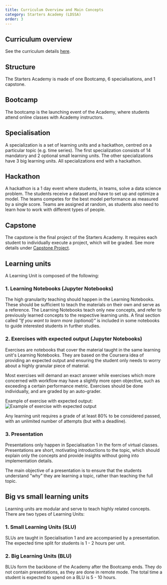 ```yaml
---
title: Curriculum Overview and Main Concepts
category: Starters Academy (LDSSA)
order: 3
---
```


## Curriculum overview
See the curriculum details [here](https://github.com/LDSSA/curriculum-development/tree/master/curriculum).

## Structure
The Starters Academy is made of one Bootcamp, 6 specialisations, and 1 capstone. 

## Bootcamp 
The bootcamp is the launching event of the Academy, where students attend online classes with Academy instructors.

## Specialisation 
A specialization is a set of learning units and a hackathon, centred on a particular topic 
(e.g. time series). The first specialization consists of 14 mandatory and 2 optional small learning units. The other specializations have 3 big learning units.
All specializations end with a hackathon.

## Hackathon 
A hackathon is a 1 day event where students, in teams, solve a data science problem. The students receive a dataset and
have to set up and optimize a model. The teams competes for the best model performance as measured by a single score. 
Teams are assigned at random, as students also need to learn how to work with different types of people. 

## Capstone
The capstone is the final project of the Starters Academy. It requires each student to individually 
execute a project, which will be graded. See more details under 
[Capstone Project](../05-Capstone-Project).

## Learning units
A Learning Unit is composed of the following: 

### 1. Learning Notebooks (Jupyter Notebooks)
The high granularity teaching should happen in the Learning Notebooks. These should be sufficient 
to teach the materials on their own and serve as a reference. The Learning Notebooks teach only new concepts, 
and refer to previously learned concepts to the respective learning units. 
A final section called _"If you want to learn more (optional)"_ is included in some notebooks to guide 
interested students in further studies.  

### 2. Exercises with expected output (Jupyter Notebooks) 
Exercises are notebooks that cover the material taught in the same learning unit's Learning Notebooks. 
They are based on the Coursera idea of providing an expected output and ensuring the student only 
needs to worry about a highly granular piece of material. 

Most exercises will demand an exact answer while exercises which more concerned with workflow may have 
a slightly more open objective, such as exceeding a certain performance metric. 
Exercises should be done individually, and are graded by an auto-grader.

Example of exercise with expected output: 
![Example of exercise with expected output](https://image.ibb.co/chQ7Kn/Screen_Shot_2018_04_01_at_3_03_42_PM.png)

Any learning unit requires a grade of at least 80% to be considered passed, with an unlimited number 
of attempts (but with a deadline). 

### 3. Presentation 
Presentations only happen in Specialisation 1 in the form of virtual classes.
Presentations are short, motivating introductions to the topic, which should explain only the 
concepts and provide insights without going into implementation details.

The main objective of a presentation is to ensure that the students understand "why" they are 
learning a topic, rather than teaching the full topic. 
 
## Big vs small learning units 
Learning units are modular and serve to teach highly related concepts. There are two 
types of Learning Units: 

### 1. Small Learning Units (SLU) 
SLUs are taught in Specialisation 1 and are accompanied by a presentation. The expected time split for students is 1 - 2 hours per unit.

### 2. Big Learning Units (BLU) 
BLUs form the backbone of the Academy after the Bootcamp ends. They do not contain presentations, as they are
done in remote mode. The total time a student is expected to spend on a BLU is 5 - 10 hours.
